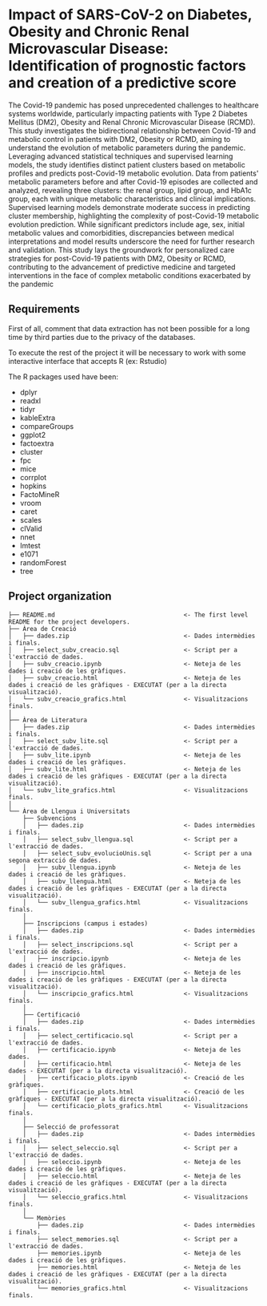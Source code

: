 # Impact of SARS-CoV-2 on Diabetes, Obesity and Chronic Renal Microvascular Disease: Identification of prognostic factors and creation of a predictive score

The Covid-19 pandemic has posed unprecedented challenges to healthcare systems worldwide, particularly impacting patients with Type 2 Diabetes Mellitus (DM2), Obesity and Renal Chronic Microvascular Disease (RCMD). This study investigates the bidirectional relationship between Covid-19 and metabolic control in patients with DM2, Obesity or RCMD, aiming to understand the evolution of metabolic parameters during the pandemic. Leveraging advanced statistical techniques and supervised learning models, the study identifies distinct patient clusters based on metabolic profiles and predicts post-Covid-19 metabolic evolution. Data from patients' metabolic parameters before and after Covid-19 episodes are collected and analyzed, revealing three clusters: the renal group, lipid group, and HbA1c group, each with unique metabolic characteristics and clinical implications. Supervised learning models demonstrate moderate success in predicting cluster membership, highlighting the complexity of post-Covid-19 metabolic evolution prediction. While significant predictors include age, sex, initial metabolic values and comorbidities, discrepancies between medical interpretations and model results underscore the need for further research and validation. This study lays the groundwork for personalized care strategies for post-Covid-19 patients with DM2, Obesity or RCMD, contributing to the advancement of predictive medicine and targeted interventions in the face of complex metabolic conditions exacerbated by the pandemic

Requirements
------------

First of all, comment that data extraction has not been possible for a long time by third parties due to the privacy of the databases.

To execute the rest of the project it will be necessary to work with some interactive interface that accepts R (ex: Rstudio)

The R packages used have been:

* dplyr
* readxl
* tidyr
* kableExtra
* compareGroups
* ggplot2
* factoextra
* cluster
* fpc
* mice
* corrplot
* hopkins
* FactoMineR
* vroom
* caret
* scales
* clValid
* nnet
* lmtest
* e1071
* randomForest
* tree

Project organization
------------

    ├── README.md                                    <- The first level README for the project developers.
    ├── Àrea de Creació
    │   ├── dades.zip                                <- Dades intermèdies i finals.
    │   ├── select_subv_creacio.sql                  <- Script per a l'extracció de dades.
    │   ├── subv_creacio.ipynb                       <- Neteja de les dades i creació de les gràfiques.
    │   ├── subv_creacio.html                        <- Neteja de les dades i creació de les gràfiques - EXECUTAT (per a la directa visualització).
    │   └── subv_creacio_grafics.html                <- Visualitzacions finals.
    │ 
    ├── Àrea de Literatura           
    │   ├── dades.zip                                <- Dades intermèdies i finals.
    │   ├── select_subv_lite.sql                     <- Script per a l'extracció de dades.
    │   ├── subv_lite.ipynb                          <- Neteja de les dades i creació de les gràfiques.
    │   ├── subv_lite.html                           <- Neteja de les dades i creació de les gràfiques - EXECUTAT (per a la directa visualització).
    │   └── subv_lite_grafics.html                   <- Visualitzacions finals.
    │ 
    └── Àrea de Llengua i Universitats                
        ├── Subvencions
        │   ├── dades.zip                            <- Dades intermèdies i finals.
        │   ├── select_subv_llengua.sql              <- Script per a l'extracció de dades.
        │   ├── select_subv_evolucioUnis.sql         <- Script per a una segona extracció de dades.
        │   ├── subv_llengua.ipynb                   <- Neteja de les dades i creació de les gràfiques.
        │   ├── subv_llengua.html                    <- Neteja de les dades i creació de les gràfiques - EXECUTAT (per a la directa visualització).
        │   └── subv_llengua_grafics.html            <- Visualitzacions finals.
        │ 
        ├── Inscripcions (campus i estades)
        │   ├── dades.zip                            <- Dades intermèdies i finals.
        │   ├── select_inscripcions.sql              <- Script per a l'extracció de dades.
        │   ├── inscripcio.ipynb                     <- Neteja de les dades i creació de les gràfiques.
        │   ├── inscripcio.html                      <- Neteja de les dades i creació de les gràfiques - EXECUTAT (per a la directa visualització).
        │   └── inscripcio_grafics.html              <- Visualitzacions finals.
        │ 
        ├── Certificació
        │   ├── dades.zip                            <- Dades intermèdies i finals.
        │   ├── select_certificacio.sql              <- Script per a l'extracció de dades.
        │   ├── certificacio.ipynb                   <- Neteja de les dades.
        │   ├── certificacio.html                    <- Neteja de les dades - EXECUTAT (per a la directa visualització).
        │   ├── certificacio_plots.ipynb             <- Creació de les gràfiques.
        │   ├── certificacio_plots.html              <- Creació de les gràfiques - EXECUTAT (per a la directa visualització).
        │   └── certificacio_plots_grafics.html      <- Visualitzacions finals.
        │ 
        ├── Selecció de professorat
        │   ├── dades.zip                            <- Dades intermèdies i finals.
        │   ├── select_seleccio.sql                  <- Script per a l'extracció de dades.
        │   ├── seleccio.ipynb                       <- Neteja de les dades i creació de les gràfiques.
        │   ├── seleccio.html                        <- Neteja de les dades i creació de les gràfiques - EXECUTAT (per a la directa visualització).
        │   └── seleccio_grafics.html                <- Visualitzacions finals.
        │ 
        └── Memòries
            ├── dades.zip                            <- Dades intermèdies i finals.
            ├── select_memories.sql                  <- Script per a l'extracció de dades.
            ├── memories.ipynb                       <- Neteja de les dades i creació de les gràfiques.
            ├── memories.html                        <- Neteja de les dades i creació de les gràfiques - EXECUTAT (per a la directa visualització).
            └── memories_grafics.html                <- Visualitzacions finals.
